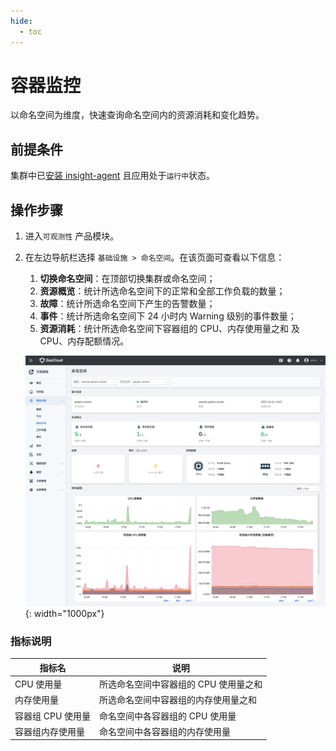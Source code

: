 ```yaml
---
hide:
  - toc
---
```


# 容器监控

以命名空间为维度，快速查询命名空间内的资源消耗和变化趋势。

## 前提条件

集群中已[安装 insight-agent](../../quickstart/install/install-agent.md) 且应用处于`运行中`状态。

## 操作步骤

1. 进入`可观测性` 产品模块。
  
2. 在左边导航栏选择 `基础设施 > 命名空间`。在该页面可查看以下信息：

    1. **切换命名空间**：在顶部切换集群或命名空间；
    2. **资源概览**：统计所选命名空间下的正常和全部工作负载的数量；
    3. **故障**：统计所选命名空间下产生的告警数量；
    4. **事件**：统计所选命名空间下 24 小时内 Warning 级别的事件数量；
    5. **资源消耗**：统计所选命名空间下容器组的 CPU、内存使用量之和 及 CPU、内存配额情况。

    ![命名空间](../../images/namespace00.png){: width="1000px"}

### 指标说明

| 指标名 | 说明 |
| -- | -- |
| CPU 使用量 | 所选命名空间中容器组的 CPU 使用量之和 |
| 内存使用量 | 所选命名空间中容器组的内存使用量之和 |
| 容器组 CPU 使用量 | 命名空间中各容器组的 CPU 使用量 |
| 容器组内存使用量 | 命名空间中各容器组的内存使用量 |
